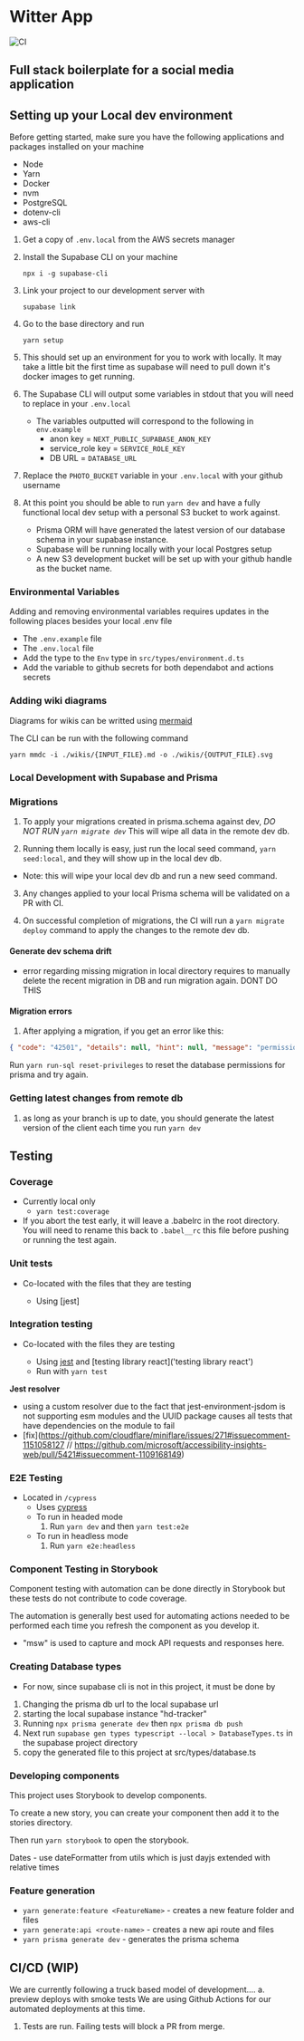 # Witter App

![CI](https://github.com/lowboy-tropical/witter/actions/workflows/ci.yml/badge.svg)

## Full stack boilerplate for a social media application

## Setting up your Local dev environment

Before getting started, make sure you have the following applications and packages installed on your machine

- Node
- Yarn
- Docker
- nvm
- PostgreSQL
- dotenv-cli
- aws-cli

1. Get a copy of `.env.local` from the AWS secrets manager

2. Install the Supabase CLI on your machine

   `npx i -g supabase-cli`

3. Link your project to our development server with

   `supabase link`

4. Go to the base directory and run

   `yarn setup`

5. This should set up an environment for you to work with locally. It may take a little bit the first time as supabase
   will need to pull down it's docker images to get running.

6. The Supabase CLI will output some variables in stdout that you will need to replace in your `.env.local`

   - The variables outputted will correspond to the following in `env.example`
     - anon key = `NEXT_PUBLIC_SUPABASE_ANON_KEY`
     - service_role key = `SERVICE_ROLE_KEY`
     - DB URL = `DATABASE_URL`

7. Replace the `PHOTO_BUCKET` variable in your `.env.local` with your github username

8. At this point you should be able to run `yarn dev` and have a fully functional local dev setup with a personal S3
   bucket to work against.
   - Prisma ORM will have generated the latest version of our database schema in your supabase instance.
   - Supabase will be running locally with your local Postgres setup
   - A new S3 development bucket will be set up with your github handle as the bucket name.

### Environmental Variables

Adding and removing environmental variables requires updates in the following places besides your local .env file

- The `.env.example` file
- The `.env.local` file
- Add the type to the `Env` type in `src/types/environment.d.ts`
- Add the variable to github secrets for both dependabot and actions secrets

### Adding wiki diagrams

Diagrams for wikis can be writted using [mermaid](https://mermaid-js.gitub.io/mermaid/)

The CLI can be run with the following command

`yarn mmdc -i ./wikis/{INPUT_FILE}.md -o ./wikis/{OUTPUT_FILE}.svg`

### Local Development with Supabase and Prisma

### Migrations

1. To apply your migrations created in prisma.schema against dev, _DO NOT RUN `yarn migrate dev`_ This will wipe all
   data in the remote dev db.

2. Running them locally is easy, just run the local seed command, `yarn seed:local`, and they will show up in the local
   dev db.

- Note: this will wipe your local dev db and run a new seed command.

3. Any changes applied to your local Prisma schema will be validated on a PR with CI.

4. On successful completion of migrations, the CI will run a `yarn migrate deploy` command to apply the changes to the
   remote dev db.

#### Generate dev schema drift

- error regarding missing migration in local directory requires to manually delete the recent migration in DB and run
  migration again. DONT DO THIS

#### Migration errors

1. After applying a migration, if you get an error like this:

```json
{ "code": "42501", "details": null, "hint": null, "message": "permission denied for schema public" }
```

Run `yarn run-sql reset-privileges` to reset the database permissions for prisma and try again.

### Getting latest changes from remote db

1. as long as your branch is up to date, you should generate the latest version of the client each time you run
   `yarn dev`

## Testing

### Coverage

- Currently local only
  - `yarn test:coverage`
- If you abort the test early, it will leave a .babelrc in the root directory. You will need to rename this back to
  `.babel__rc` this file before pushing or running the test again.

### Unit tests

- Co-located with the files that they are testing

  - Using [jest]

### Integration testing

- Co-located with the files they are testing

  - Using [jest]('jest.io') and [testing library react]('testing library react')
  - Run with `yarn test`

**Jest resolver**

- using a custom resolver due to the fact that jest-environment-jsdom is not supporting esm modules and the UUID package
  causes all tests that have dependencies on the module to fail
- [fix](https://github.com/cloudflare/miniflare/issues/271#issuecomment-1151058127 //
  https://github.com/microsoft/accessibility-insights-web/pull/5421#issuecomment-1109168149)

### E2E Testing

- Located in `/cypress`
  - Uses [cypress]('cypress.io')
  - To run in headed mode
    1. Run `yarn dev` and then `yarn test:e2e`
  - To run in headless mode
    1. Run `yarn e2e:headless`

### Component Testing in Storybook

Component testing with automation can be done directly in Storybook but these tests do not contribute to code coverage.

The automation is generally best used for automating actions needed to be performed each time you refresh the component
as you develop it.

- "msw" is used to capture and mock API requests and responses here.

### Creating Database types

- For now, since supabase cli is not in this project, it must be done by

1. Changing the prisma db url to the local supabase url
2. starting the local supabase instance "hd-tracker"
3. Running `npx prisma generate dev` then `npx prisma db push`
4. Next run `supabase gen types typescript --local > DatabaseTypes.ts` in the supabase project directory
5. copy the generated file to this project at src/types/database.ts

### Developing components

This project uses Storybook to develop components.

To create a new story, you can create your component then add it to the stories directory.

Then run `yarn storybook` to open the storybook.

Dates - use dateFormatter from utils which is just dayjs extended with relative times

### Feature generation

- `yarn generate:feature <FeatureName>` - creates a new feature folder and files
- `yarn generate:api <route-name>` - creates a new api route and files
- `yarn prisma generate dev` - generates the prisma schema

## CI/CD (WIP)

We are currently following a truck based model of development.... a. preview deploys with smoke tests We are using
Github Actions for our automated deployments at this time.

1. Tests are run. Failing tests will block a PR from merge.

```

```

